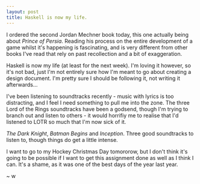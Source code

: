 ```yaml
---
layout: post
title: Haskell is now my life.
---
```


I ordered the second Jordan Mechner book today, this one actually being about *Prince of Persia*. 
Reading his process on the entire development of a game whilst it's happening is fascinating, and is very different from other books I've read that rely on 
past recollection and a bit of exaggeration.

Haskell is now my life (at least for the next week).
I'm loving it however, so it's not bad, just I'm not entirely sure how I'm meant to go about creating a design document. I'm pretty sure I should be following it,
not writing it afterwards...

I've been listening to soundtracks recently - music with lyrics is too distracting, and I feel I need something to pull me into the zone. 
The three Lord of the Rings soundtracks have been a godsend, though I'm trying to branch out and listen to others - it would horrifiy me to realise that I'd listened 
to LOTR so much that I'm now sick of it.

*The Dark Knight*, *Batman Begins* and *Inception*. Three good soundtracks to listen to, though things do get a little intense.

I want to go to my Hockey Christmas Day tomororow, but I don't think it's going to be possible if I want to get this assignment done as well as I think I can.
It's a shame, as it was one of the best days of the year last year.

~ w
